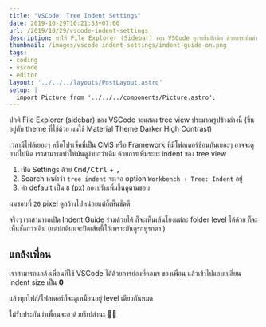 ```yaml
---
title: "VSCode: Tree Indent Settings"
date: 2019-10-29T10:21:53+07:00
url: /2019/10/29/vscode-indent-settings
description: ทำให้ File Explorer (Sidebar) ของ VSCode ดูง่ายขึ้นอีกนิด ด้วยการเพิ่มค่า indent size หรือจะเอาไว้แกล้งเพื่อนก็ได้ครับ
thumbnail: /images/vscode-indent-settings/indent-guide-on.png
tags:
- coding
- vscode
- editor
layout: '../../../layouts/PostLayout.astro'
setup: |
  import Picture from '../../../components/Picture.astro';
---
```


ปกติ File Explorer (sidebar) ของ VSCode จะแสดง tree view ประมาณรูปข้างล่างนี้
(ขึ้นอยู่กับ theme ที่ใช้ด้วย ผมใช้ Material Theme Darker High Contrast)

<Picture
  src="/images/vscode-indent-settings/default.png"
  width="354"
  alt="default tree view ของ vscode"
  caption="Default Tree View ของ VSCode"
/>

เวลามีไฟล์เยอะๆ หรือโปรเจ็คที่เป็น CMS หรือ Framework ที่มีโฟลเดอร์ซ้อนกันเยอะๆ อาจจะดูยากไปนิด
เราสามารถทำให้มันดูง่ายกว่าเดิม ด้วยการเพิ่มระยะ indent ของ tree view

1. เปิด Settings ด้วย <kbd>Cmd/Ctrl</kbd> + <kbd>,</kbd>
2. Search หาคำว่า `tree indent` จะเจอ option `Workbench › Tree: Indent` อยู่
3. ค่า default เป็น `8` (px) ลองปรับเพิ่มขึ้นดูตามชอบ

<Picture
  src="/images/vscode-indent-settings/tree-indent.png"
  width="403"
  alt="เปิด settings หาคำว่า tree indent"
  caption="เปิด Settings ของ VSCode แล้วหาคำว่า tree indent"
/>

ผมชอบที่ `20` pixel ดูกว้างไปหน่อยแต่ก็เห็นชัดดี

<Picture
  width="355"
  src="/images/vscode-indent-settings/indent-adjusted.png"
  alt="หลังจากปรับ indent เป็น 20 แล้ว ดูง่ายสบายตา"
  caption="Tree View หลังจากปรับ indent เป็น 20 แล้ว ดูง่ายสบายตา"
/>

จริงๆ เราสามารถเปิด Indent Guide ร่วมด้วยได้ ก็จะเห็นเส้นโยงแต่ละ folder level ได้ด้วย
ก็จะเห็นชัดกว่าเดิม (แต่ปกติผมจะปิดเส้นนี้ไว้เพราะมันดูรกหูรกตา  )

<Picture
  width="825"
  src="/images/vscode-indent-settings/indent-guide-on.png"
  alt="indent 20 พร้อมกับเปิด indent guide"
  caption="Indent 20 พร้อมกับเปิด indent guide"
/>

## แกล้งเพื่อน

เราสามารถแกล้งเพื่อนที่ใช้ VSCode ได้ด้วยการย่องที่คอมฯ ของเพื่อน แล้วเข้าไปแอบเปลี่ยน indent size เป็น **0**

แล้วทุกไฟล์/โฟลเดอร์ก็จะดูเหมือนอยู่ level เดียวกันหมด

<Picture
  width="350"
  src="/images/vscode-indent-settings/zero-indent.png"
  alt="ปรับ indent เป็น 0"
  caption="ปรับ indent เป็น 0 เพื่อแกล้งเพื่อน"
/>

ไม่รับประกันว่าเพื่อนจะฮาด้วยรึเปล่านะ 🤞🏼
